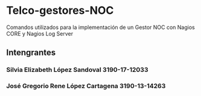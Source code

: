 # Telco-gestores-NOC
Comandos utilizados para la implementación de un Gestor NOC con Nagios CORE y Nagios Log Server

## Intengrantes
### Silvia Elizabeth López Sandoval 3190-17-12033
### José Gregorio Rene López Cartagena 3190-13-14263

